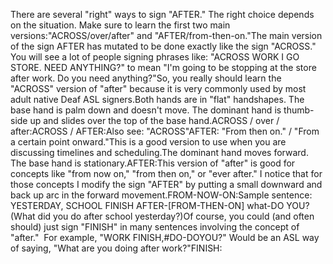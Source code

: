 There are several "right" ways to 
sign "AFTER." The right choice depends on the situation. Make sure to learn the 
first two main versions:"ACROSS/over/after" and "AFTER/from-then-on."The main version of the sign AFTER has mutated to be done exactly like the sign "ACROSS."  
You will see a lot of people signing phrases like: "ACROSS WORK I GO STORE. NEED 
ANYTHING?" to mean "I'm going to be stopping at the store after work. 
Do you need anything?"So, you really should learn the "ACROSS" version of "after" because it is very 
commonly used by most adult native Deaf ASL signers.Both hands are in "flat" handshapes. The base hand is palm down and doesn't 
move. The dominant hand is thumb-side up and slides over the top of the base 
hand.ACROSS / over / after:ACROSS / AFTER:Also see: "ACROSS"AFTER: "From then on." / "From a certain point onward."This is a good version to use when you are discussing timelines and scheduling.The dominant hand moves forward. The base hand is stationary.AFTER:This version of "after" is good for concepts like "from now on," "from then on," 
or "ever after." I notice that for those concepts I modify the sign "AFTER" by 
putting a small downward and back up arc in the forward movement.FROM-NOW-ON:Sample sentence: YESTERDAY, SCHOOL 
FINISH AFTER-[FROM-THEN-ON] what-DO YOU? (What did you do after school 
yesterday?)Of course, you could (and often should) just sign "FINISH" 
in many sentences involving the concept of "after."  For example, "WORK 
FINISH,#DO-DOYOU?" Would be an ASL way of saying, "What are you doing after work?"FINISH: